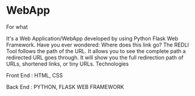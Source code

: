 # WebApp
For what

It's a Web Application/WebApp developed by using Python Flask Web Framework. Have you ever wondered: Where does this link go? The REDLI Tool follows the path of the URL. It allows you to see the complete path a redirected URL goes through. It will show you the full redirection path of URLs, shortened links, or tiny URLs.
Technologies

Front End : HTML, CSS

Back End : PYTHON, FLASK WEB FRAMEWORK 
